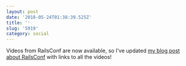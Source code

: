 ```yaml
---
layout: post
date: '2018-05-24T01:38:39.525Z'
title: ''
slug: '5919'
category: social
---
```

Videos from RailsConf are now available, so I&#39;ve updated [my blog post about RailsConf](http://fionavoss.blog/2018/04/26/railsconf) with links to all the videos!
